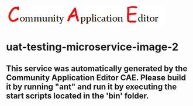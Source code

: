 ![CAE](https://github.com/testcae/application-uat-music-app/blob/master/microservice-uat-testing-microservice-image-2/img/logo.png)  

uat-testing-microservice-image-2
===================


This service was automatically generated by the Community Application Editor CAE. Please build it by running "ant" and run it by executing the start scripts located in the 'bin' folder.
---------------
